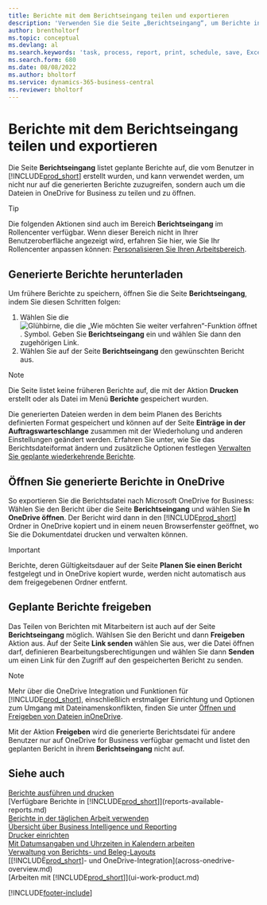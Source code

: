 ```yaml
---
title: Berichte mit dem Berichtseingang teilen und exportieren
description: 'Verwenden Sie die Seite „Berichtseingang“, um Berichte in Business Central herunterzuladen, freizugeben und zu exportieren.'
author: brentholtorf
ms.topic: conceptual
ms.devlang: al
ms.search.keywords: 'task, process, report, print, schedule, save, Excel, PDF, dataset, export, report inbox, onedrive,'
ms.search.form: 680
ms.date: 08/08/2022
ms.author: bholtorf
ms.service: dynamics-365-business-central
ms.reviewer: bholtorf
---
```

# <a name="share-and-export-reports-with-the-report-inbox"></a>Berichte mit dem Berichtseingang teilen und exportieren

Die Seite **Berichtseingang** listet geplante Berichte auf, die vom Benutzer in [!INCLUDE[prod_short](includes/prod_short.md)] erstellt wurden, und kann verwendet werden, um nicht nur auf die generierten Berichte zuzugreifen, sondern auch um die Dateien in OneDrive for Business zu teilen und zu öffnen.

> [!TIP]
> Die folgenden Aktionen sind auch im Bereich **Berichtseingang** im Rollencenter verfügbar. Wenn dieser Bereich nicht in Ihrer Benutzeroberfläche angezeigt wird, erfahren Sie hier, wie Sie Ihr Rollencenter anpassen können: [Personalisieren Sie Ihren Arbeitsbereich](ui-personalization-user.md).

## <a name="download-generated-reports"></a>Generierte Berichte herunterladen

Um frühere Berichte zu speichern, öffnen Sie die Seite **Berichtseingang**, indem Sie diesen Schritten folgen:

1. Wählen Sie die ![Glühbirne, die die „Wie möchten Sie weiter verfahren“-Funktion öffnet](media/ui-search/search_small.png "Wie möchten Sie weiter verfahren?"). Symbol. Geben Sie **Berichtseingang** ein und wählen Sie dann den zugehörigen Link.  
2. Wählen Sie auf der Seite **Berichtseingang** den gewünschten Bericht aus.

> [!NOTE]
> Die Seite listet keine früheren Berichte auf, die mit der Aktion **Drucken** erstellt oder als Datei im Menü **Berichte** gespeichert wurden.
>
> Die generierten Dateien werden in dem beim Planen des Berichts definierten Format gespeichert und können auf der Seite **Einträge in der Auftragswarteschlange** zusammen mit der Wiederholung und anderen Einstellungen geändert werden. Erfahren Sie unter, wie Sie das Berichtsdateiformat ändern und zusätzliche Optionen festlegen [Verwalten Sie geplante wiederkehrende Berichte](ui-work-report.md#manage-scheduled-recurring-reports).

## <a name="open-generated-reports-in-onedrive"></a>Öffnen Sie generierte Berichte in OneDrive

So exportieren Sie die Berichtsdatei nach Microsoft OneDrive for Business: Wählen Sie den Bericht über die Seite **Berichtseingang** und wählen Sie **In OneDrive öffnen**. Der Bericht wird dann in den [!INCLUDE[prod_short](includes/prod_short.md)] Ordner in OneDrive kopiert und in einem neuen Browserfenster geöffnet, wo Sie die Dokumentdatei drucken und verwalten können.

> [!IMPORTANT]
>
> Berichte, deren Gültigkeitsdauer auf der Seite **Planen Sie einen Bericht** festgelegt und in OneDrive kopiert wurde, werden nicht automatisch aus dem freigegebenen Ordner entfernt.

## <a name="share-scheduled-reports"></a>Geplante Berichte freigeben

Das Teilen von Berichten mit Mitarbeitern ist auch auf der Seite **Berichtseingang** möglich. Wählsen Sie den Bericht und dann **Freigeben** Aktion aus. Auf der Seite **Link senden** wählen Sie aus, wer die Datei öffnen darf, definieren Bearbeitungsberechtigungen und wählen Sie dann **Senden** um einen Link für den Zugriff auf den gespeicherten Bericht zu senden.

> [!NOTE]
> Mehr über die OneDrive Integration und Funktionen für [!INCLUDE[prod_short](includes/prod_short.md)], einschließlich erstmaliger Einrichtung und Optionen zum Umgang mit Dateinamenskonflikten, finden Sie unter [Öffnen und Freigeben von Dateien inOneDrive](across-share-onedrive.md).
>
> Mit der Aktion **Freigeben** wird die generierte Berichtsdatei für andere Benutzer nur auf OneDrive for Business verfügbar gemacht und listet den geplanten Bericht in ihrem **Berichtseingang** nicht auf.

## <a name="see-also"></a>Siehe auch

[Berichte ausführen und drucken](ui-work-report.md)  
[Verfügbare Berichte in [!INCLUDE[prod_short](includes/prod_short.md)]](reports-available-reports.md)  
[Berichte in der täglichen Arbeit verwenden](reports-use-reports.md)  
[Übersicht über Business Intelligence und Reporting](reports-bi-reporting.md)  
[Drucker einrichten](ui-specify-printer-selection-reports.md)  
[Mit Datumsangaben und Uhrzeiten in Kalendern arbeiten](ui-enter-date-ranges.md)  
[Verwaltung von Berichts- und Beleg-Layouts](ui-manage-report-layouts.md)  
[[!INCLUDE[prod_short](includes/prod_short.md)]- und OneDrive-Integration](across-onedrive-overview.md)  
[Arbeiten mit [!INCLUDE[prod_short](includes/prod_short.md)]](ui-work-product.md)  

[!INCLUDE[footer-include](includes/footer-banner.md)]
